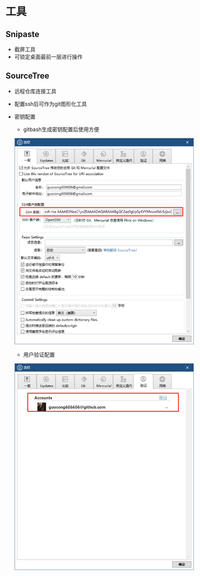 # 工具

## Snipaste

+ 截屏工具
+ 可锁定桌面最前一层进行操作

## SourceTree

+ 远程仓库连接工具

+ 配置ssh后可作为git图形化工具

+ 密钥配置

  + gitbash生成密钥配置后使用方便

  ![image-20201204155320070](工具.assets/image-20201204155320070.png)

  - 用户验证配置

  ![image-20201204155425967](工具.assets/image-20201204155425967.png)